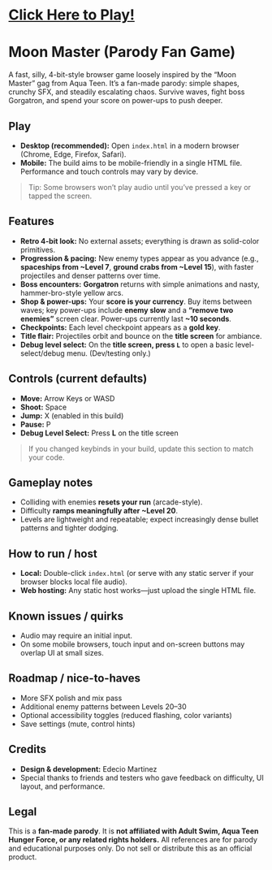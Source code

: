 # [Click Here to Play!](https://www.google.com)

# Moon Master (Parody Fan Game)

A fast, silly, 4-bit-style browser game loosely inspired by the “Moon Master” gag from Aqua Teen. It’s a fan-made parody: simple shapes, crunchy SFX, and steadily escalating chaos. Survive waves, fight boss Gorgatron, and spend your score on power-ups to push deeper.

## Play
- **Desktop (recommended):** Open `index.html` in a modern browser (Chrome, Edge, Firefox, Safari).
- **Mobile:** The build aims to be mobile-friendly in a single HTML file. Performance and touch controls may vary by device.

> Tip: Some browsers won’t play audio until you’ve pressed a key or tapped the screen.

## Features
- **Retro 4-bit look:** No external assets; everything is drawn as solid-color primitives.
- **Progression & pacing:** New enemy types appear as you advance (e.g., **spaceships from ~Level 7**, **ground crabs from ~Level 15**), with faster projectiles and denser patterns over time.
- **Boss encounters:** **Gorgatron** returns with simple animations and nasty, hammer-bro-style yellow arcs.
- **Shop & power-ups:** Your **score is your currency**. Buy items between waves; key power-ups include **enemy slow** and a **“remove two enemies”** screen clear. Power-ups currently last **~10 seconds**.
- **Checkpoints:** Each level checkpoint appears as a **gold key**.
- **Title flair:** Projectiles orbit and bounce on the **title screen** for ambiance.
- **Debug level select:** On the **title screen, press `L`** to open a basic level-select/debug menu. (Dev/testing only.)

## Controls (current defaults)
- **Move:** Arrow Keys or WASD  
- **Shoot:** Space  
- **Jump:** X (enabled in this build)  
- **Pause:** P  
- **Debug Level Select:** Press **L** on the title screen

> If you changed keybinds in your build, update this section to match your code.

## Gameplay notes
- Colliding with enemies **resets your run** (arcade-style).  
- Difficulty **ramps meaningfully after ~Level 20**.  
- Levels are lightweight and repeatable; expect increasingly dense bullet patterns and tighter dodging.

## How to run / host
- **Local:** Double-click `index.html` (or serve with any static server if your browser blocks local file audio).  
- **Web hosting:** Any static host works—just upload the single HTML file.

## Known issues / quirks
- Audio may require an initial input.  
- On some mobile browsers, touch input and on-screen buttons may overlap UI at small sizes.

## Roadmap / nice-to-haves
- More SFX polish and mix pass  
- Additional enemy patterns between Levels 20–30  
- Optional accessibility toggles (reduced flashing, color variants)  
- Save settings (mute, control hints)

## Credits
- **Design & development:** Edecio Martinez  
- Special thanks to friends and testers who gave feedback on difficulty, UI layout, and performance.

## Legal
This is a **fan-made parody**. It is **not affiliated with Adult Swim, Aqua Teen Hunger Force, or any related rights holders.** All references are for parody and educational purposes only. Do not sell or distribute this as an official product.
